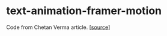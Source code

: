 # text-animation-framer-motion

Code from Chetan Verma article. [[source](https://blog.chetanverma.com/how-to-create-awesome-text-animation-with-framer-motion)]